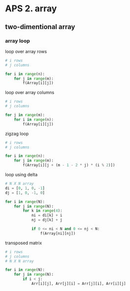 # APS 2. array

## two-dimentional array
### array loop
loop over array rows
```python
# i rows
# j columns

for i in range(n):
    for j in range(m):
        f(Array[i][j])
```

loop over array columns
```python
# i rows
# j columns

for j in range(m):
    for i in range(n):
        f(Array[i][j])
```

zigzag loop
```python
# i rows
# j columns

for i in range(n):
    for j in range(m):
        f(Array[i][j + (m - 1 - 2 * j) * (i % 2)])
```

loop using delta
```python
# N X N array
di = [0, 1, 0, -1]
dj = [1, 0, -1, 0]

for i in range(N):
    for j in range(N):
        for k in range(4):
            ni = di[k] + i
            nj = dj[k] + j

            if 0 <= ni < N and 0 <= nj < N:
                f(Array[ni][nj])
```

transposed matrix
```python
# i rows
# j columns
# N X N array

for i in range(N):
    for j in range(N):
        if i < j:
            Arr[i][j], Arr[j][i] = Arr[j][i], Arr[i][j]
```